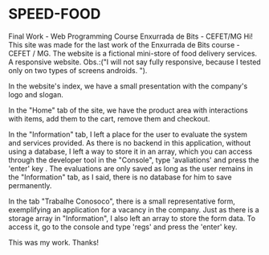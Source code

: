 # SPEED-FOOD
Final Work - Web Programming Course
Enxurrada de Bits - CEFET/MG
Hi!
This site was made for the last work of the Enxurrada de Bits course - CEFET / MG.
The website is a fictional mini-store of food delivery services. A responsive website. Obs.:("I will not say fully responsive, because I tested only on two types of screens androids. ").

In the website's index, we have a small presentation with the company's logo and slogan.

In the "Home" tab of the site, we have the product area with interactions with items, add them to the cart, remove them and checkout.

In the "Information" tab, I left a place for the user to evaluate the system and services provided. As there is no backend in this application, without using a database, I left a way to store it in an array, which you can access through the developer tool in the "Console", type 'avaliations' and press the 'enter' key . The evaluations are only saved as long as the user remains in the "Information" tab, as I said, there is no database for him to save permanently.

In the tab "Trabalhe Conosoco", there is a small representative form, exemplifying an application for a vacancy in the company. Just as there is a storage array in "Information", I also left an array to store the form data. To access it, go to the console and type 'regs' and press the 'enter' key.

This was my work. Thanks!
